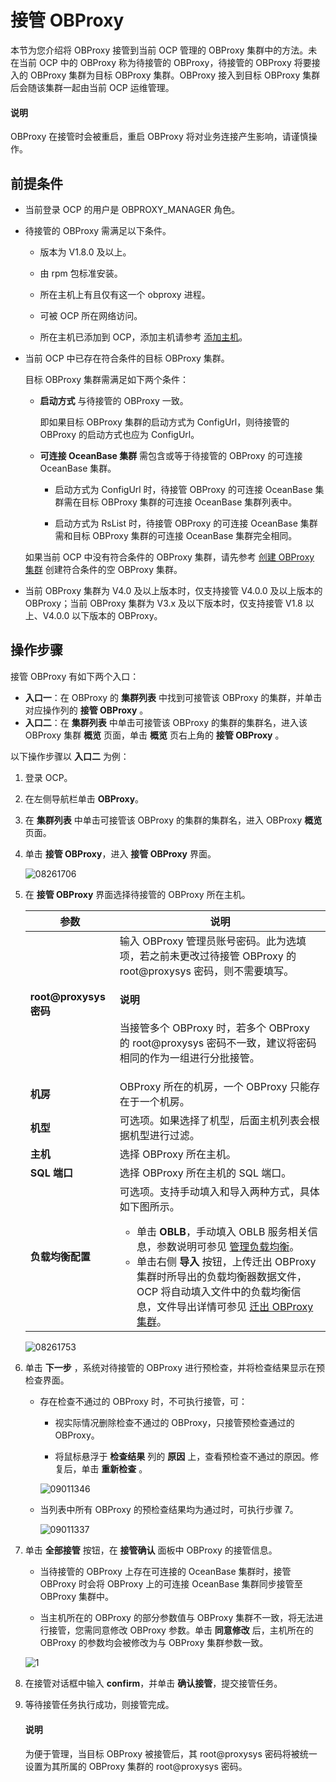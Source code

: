# 接管 OBProxy

本节为您介绍将 OBProxy 接管到当前 OCP 管理的 OBProxy 集群中的方法。未在当前 OCP 中的 OBProxy 称为待接管的 OBProxy，待接管的 OBProxy 将要接入的 OBProxy 集群为目标 OBProxy 集群。OBProxy 接入到目标 OBProxy 集群后会随该集群一起由当前 OCP 运维管理。

<main id="explain" type='alert'>
<h4>说明</h4>
<p>OBProxy 在接管时会被重启，重启 OBProxy 将对业务连接产生影响，请谨慎操作。</p>
</main>

## 前提条件

* 当前登录 OCP 的用户是 OBPROXY_MANAGER 角色。

* 待接管的 OBProxy 需满足以下条件。

  * 版本为 V1.8.0 及以上。

  * 由 rpm 包标准安装。

  * 所在主机上有且仅有这一个 obproxy 进程。

  * 可被 OCP 所在网络访问。

  * 所在主机已添加到 OCP，添加主机请参考 [添加主机](../../850.host-features/200.add-a-host.md)。

* 当前 OCP 中已存在符合条件的目标 OBProxy 集群。

  目标 OBProxy 集群需满足如下两个条件：

  * **启动方式** 与待接管的 OBProxy 一致。

    即如果目标 OBProxy 集群的启动方式为 ConfigUrl，则待接管的 OBProxy 的启动方式也应为 ConfigUrl。

  * **可连接 OceanBase 集群** 需包含或等于待接管的 OBProxy 的可连接 OceanBase 集群。

    * 启动方式为 ConfigUrl 时，待接管 OBProxy 的可连接 OceanBase 集群需在目标 OBProxy 集群的可连接 OceanBase 集群列表中。

    * 启动方式为 RsList 时，待接管 OBProxy 的可连接 OceanBase 集群需和目标 OBProxy 集群的可连接 OceanBase 集群完全相同。

  如果当前 OCP 中没有符合条件的 OBProxy 集群，请先参考 [创建 OBProxy 集群](../../500.quickstart/800.quickstart-create-an-obproxy-cluster.md) 创建符合条件的空 OBProxy 集群。

* 当前 OBProxy 集群为 V4.0 及以上版本时，仅支持接管 V4.0.0 及以上版本的 OBProxy；当前 OBProxy 集群为 V3.x 及以下版本时，仅支持接管 V1.8 以上、V4.0.0 以下版本的 OBProxy。
  
## 操作步骤

接管 OBProxy 有如下两个入口：

* **入口一**：在 OBProxy 的 **集群列表** 中找到可接管该 OBProxy 的集群，并单击对应操作列的 **接管 OBProxy** 。
* **入口二**：在 **集群列表** 中单击可接管该 OBProxy 的集群的集群名，进入该 OBProxy 集群 **概览** 页面，单击 **概览** 页右上角的 **接管 OBProxy** 。

以下操作步骤以 **入口二** 为例：

1. 登录 OCP。

2. 在左侧导航栏单击 **OBProxy**。

3. 在 **集群列表** 中单击可接管该 OBProxy 的集群的集群名，进入 OBProxy **概览** 页面。

4. 单击 **接管 OBProxy**，进入 **接管 OBProxy** 界面。

     ![08261706](https://obbusiness-private.oss-cn-shanghai.aliyuncs.com/doc/img/ocp/421/%E6%8E%A5%E7%AE%A1obproxy-1.png)

5. 在 **接管 OBProxy** 界面选择待接管的 OBProxy 所在主机。

    | 参数  |    说明   |
    |---------------|--------------|
    | **root@proxysys 密码**  | 输入 OBProxy 管理员账号密码。此为选填项，若之前未更改过待接管 OBProxy 的 root@proxysys 密码，则不需要填写。<main id="explain" type='alert'><h4>说明</h4><p>当接管多个 OBProxy 时，若多个 OBProxy 的 root@proxysys 密码不一致，建议将密码相同的作为一组进行分批接管。</p></main>  |
    | **机房**     | OBProxy 所在的机房，一个 OBProxy 只能存在于一个机房。  |
    | **机型**    | 可选项。如果选择了机型，后面主机列表会根据机型进行过滤。   |
    | **主机** | 选择 OBProxy 所在主机。|
    | **SQL 端口** | 选择 OBProxy 所在主机的 SQL 端口。 |
    | **负载均衡配置** | 可选项。支持手动填入和导入两种方式，具体如下图所示。<ul><li>单击 **OBLB**，手动填入 OBLB 服务相关信息，参数说明可参见 [管理负载均衡](../300.manage-a-obproxy-cluster/300.manage-load-balancing.md)。</li><li>单击右侧 **导入** 按钮，上传迁出 OBProxy 集群时所导出的负载均衡器数据文件，OCP 将自动填入文件中的负载均衡信息，文件导出详情可参见 [迁出 OBProxy 集群](../300.manage-a-obproxy-cluster/450.migrate-an-obproxy-cluster.md)。</li></ul> |

   ![08261753](https://obbusiness-private.oss-cn-shanghai.aliyuncs.com/doc/img/ocp/422/%E6%8E%A5%E7%AE%A1obproxy%E6%96%B0.png)

6. 单击 **下一步** ，系统对待接管的 OBProxy 进行预检查，并将检查结果显示在预检查界面。

   * 存在检查不通过的 OBProxy 时，不可执行接管，可：

     * 视实际情况删除检查不通过的 OBProxy，只接管预检查通过的 OBProxy。

     * 将鼠标悬浮于 **检查结果** 列的 **原因** 上，查看预检查不通过的原因。修复后，单击 **重新检查** 。

     ![09011346](https://obbusiness-private.oss-cn-shanghai.aliyuncs.com/doc/img/ocp/422/%E9%A2%84%E6%A3%80%E6%9F%A5%E4%B8%8D%E9%80%9A%E8%BF%87%E5%8E%9F.png)

   * 当列表中所有 OBProxy 的预检查结果均为通过时，可执行步骤 7。

     ![09011337](https://obbusiness-private.oss-cn-shanghai.aliyuncs.com/doc/img/ocp/422/%E9%A2%84%E6%A3%80%E6%9F%A5%E9%80%9A%E8%BF%87.png)

7. 单击 **全部接管** 按钮，在 **接管确认** 面板中 OBProxy 的接管信息。

   * 当待接管的 OBProxy 上存在可连接的 OceanBase 集群时，接管 OBProxy 时会将 OBProxy 上的可连接 OceanBase 集群同步接管至 OBProxy 集群中。

   * 当主机所在的 OBProxy 的部分参数值与 OBProxy 集群不一致，将无法进行接管，您需同意修改 OBProxy 参数。单击 **同意修改** 后，主机所在的 OBProxy 的参数均会被修改为与 OBProxy 集群参数一致。

   ![1](https://obbusiness-private.oss-cn-shanghai.aliyuncs.com/doc/img/ocp/430/%E6%8E%A5%E7%AE%A1%E7%A1%AE%E8%AE%A4.png)

8. 在接管对话框中输入 **confirm**，并单击 **确认接管**，提交接管任务。

9. 等待接管任务执行成功，则接管完成。

   <main id="explain" type='alert'>
   <h4>说明</h4>
   <p>为便于管理，当目标 OBProxy 被接管后，其 root@proxysys 密码将被统一设置为其所属的 OBProxy 集群的 root@proxysys 密码。</p>
   </main>
